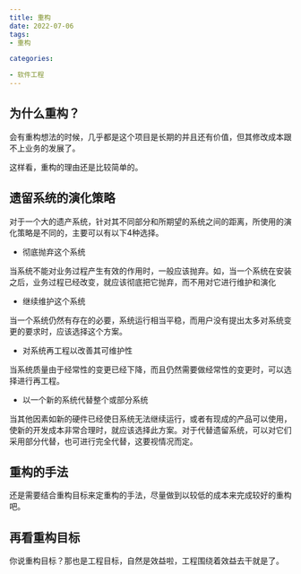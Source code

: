 ```yaml
---
title: 重构
date: 2022-07-06
tags: 
- 重构

categories:

- 软件工程
---
```




## 为什么重构？

会有重构想法的时候，几乎都是这个项目是长期的并且还有价值，但其修改成本跟不上业务的发展了。

这样看，重构的理由还是比较简单的。



## 遗留系统的演化策略

对于一个大的遗产系统，针对其不同部分和所期望的系统之间的距离，所使用的演化策略是不同的，主要可以有以下4种选择。

- 彻底抛弃这个系统

当系统不能对业务过程产生有效的作用时，一般应该抛弃。如，当一个系统在安装之后，业务过程已经改变，就应该彻底把它抛弃，而不用对它进行维护和演化

- 继续维护这个系统

当一个系统仍然有存在的必要，系统运行相当平稳，而用户没有提出太多对系统变更的要求时，应该选择这个方案。

- 对系统再工程以改善其可维护性

当系统质量由于经常性的变更已经下降，而且仍然需要做经常性的变更时，可以选择进行再工程。

- 以一个新的系统代替整个或部分系统

当其他因素如新的硬件已经使日系统无法继续运行，或者有现成的产品可以使用，使新的开发成本非常合理时，就应该选择此方案。对于代替遗留系统，可以对它们采用部分代替，也可进行完全代替，这要视情况而定。



## 重构的手法

还是需要结合重构目标来定重构的手法，尽量做到以较低的成本来完成较好的重构吧。



## 再看重构目标

你说重构目标？那也是工程目标，自然是效益啦，工程围绕着效益去干就是了。
























